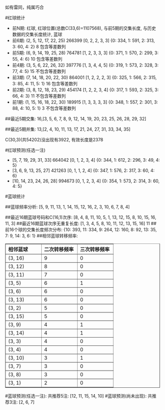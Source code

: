 <!-- 
.. title: 双色球2012021期(2012-02-23)数据分析报告
.. slug: slott-2012021-2012-02-23-report
.. date: 2012-02-24 08:00:00 UTC+08:00
.. tags: Lottery
.. link: 
.. description: 
.. type: text
-->

如有雷同，纯属巧合

<!-- TEASER_END-->

#红球统计

- 前N期: 红球, 红球位置(总数C(33,6)=1107568), 与前5期的交集长度, 与历史数据的交集长度统计, 蓝球
- 前6期: (2, 5, 12, 17, 22, 25) 266399 [0, 2, 2, 3, 3] {0: 334, 1: 591, 2: 313, 3: 60, 4: 2} 8 包含等差数列
- 前5期: (6, 9, 14, 19, 25, 28) 764781 [1, 2, 3, 3, 3] {0: 371, 1: 570, 2: 299, 3: 55, 4: 6} 10 包含等差数列
- 前4期: (3, 5, 6, 22, 26, 32) 397776 [1, 3, 4, 4, 5] {0: 319, 1: 573, 2: 328, 3: 77, 4: 5} 15 不包含等差数列
- 前3期: (7, 14, 18, 20, 22, 30) 864001 [1, 2, 2, 2, 3] {0: 325, 1: 566, 2: 315, 3: 85, 4: 11, 5: 1} 16 包含等差数列
- 前2期: (3, 8, 12, 18, 23, 29) 454174 [1, 2, 2, 3, 4] {0: 317, 1: 593, 2: 325, 3: 66, 4: 3} 11 不包含等差数列
- 前1期: (1, 15, 16, 18, 22, 30) 189915 [1, 3, 3, 3, 3] {0: 348, 1: 557, 2: 301, 3: 88, 4: 10, 5: 1} 3 不包含等差数列

##最近5期交集:
16,[3, 5, 6, 7, 8, 9, 12, 14, 19, 20, 23, 25, 26, 28, 29, 32]

##最近5期并集:
13,[2, 4, 10, 11, 13, 17, 21, 24, 27, 31, 33, 34, 35]

C(30,3)(共54202)没出现有3922, 
有效长度是2378

#红球预测(任选一注)

- [5, 7, 19, 29, 31, 33] 664042 [0, 1, 2, 3, 4] {0: 344, 1: 612, 2: 296, 3: 49, 4: 5}
- [3, 6, 9, 13, 25, 27] 421263 [0, 1, 1, 2, 4] {0: 347, 1: 576, 2: 317, 3: 60, 4: 6}
- [10, 14, 23, 24, 26, 28] 994673 [0, 1, 2, 3, 4] {0: 354, 1: 573, 2: 314, 3: 60, 4: 5}

#蓝球统计

##蓝球频率分析:
[5, 9, 11, 13, 1, 14, 15, 12, 16, 2, 3, 10, 6, 7, 8, 4]

##最近16期蓝球号码和C(16,1)次序:
[8, 4, 8, 11, 10, 5, 1, 13, 12, 15, 8, 10, 15, 16, 11, 3]
##最近16期蓝球次序无重复长度:
[1, 3, 4, 5, 8, 10, 11, 12, 13, 15, 16] 11
##前16个球的交集长度频次分布:
{10: 393, 11: 334, 9: 264, 12: 160, 8: 92, 13: 35, 7: 9, 14: 3, 6: 1}
##相邻蓝球转移频率:
<table border="1" class="table table-striped dataframe">
  <thead>
    <tr style="text-align: left;">
      <th style="min-width: 100px;">相邻蓝球</th>
      <th style="min-width: 100px;">二次转移频率</th>
      <th style="min-width: 100px;">三次转移频率</th>
    </tr>
  </thead>
  <tbody>
    <tr>
      <td> (3, 16)</td>
      <td> 9</td>
      <td> 0</td>
    </tr>
    <tr>
      <td> (3, 12)</td>
      <td> 8</td>
      <td> 0</td>
    </tr>
    <tr>
      <td> (3, 11)</td>
      <td> 7</td>
      <td> 0</td>
    </tr>
    <tr>
      <td>  (3, 5)</td>
      <td> 6</td>
      <td> 1</td>
    </tr>
    <tr>
      <td>  (3, 6)</td>
      <td> 6</td>
      <td> 0</td>
    </tr>
    <tr>
      <td> (3, 13)</td>
      <td> 6</td>
      <td> 0</td>
    </tr>
    <tr>
      <td>  (3, 2)</td>
      <td> 5</td>
      <td> 0</td>
    </tr>
    <tr>
      <td> (3, 15)</td>
      <td> 5</td>
      <td> 0</td>
    </tr>
    <tr>
      <td>  (3, 9)</td>
      <td> 4</td>
      <td> 1</td>
    </tr>
    <tr>
      <td> (3, 14)</td>
      <td> 4</td>
      <td> 1</td>
    </tr>
    <tr>
      <td>  (3, 3)</td>
      <td> 4</td>
      <td> 0</td>
    </tr>
    <tr>
      <td>  (3, 4)</td>
      <td> 4</td>
      <td> 0</td>
    </tr>
    <tr>
      <td> (3, 10)</td>
      <td> 3</td>
      <td> 1</td>
    </tr>
    <tr>
      <td>  (3, 7)</td>
      <td> 3</td>
      <td> 0</td>
    </tr>
    <tr>
      <td>  (3, 8)</td>
      <td> 3</td>
      <td> 0</td>
    </tr>
    <tr>
      <td>  (3, 1)</td>
      <td> 2</td>
      <td> 0</td>
    </tr>
  </tbody>
</table>
#蓝球预测(任选一注):
共推荐5注: [12, 11, 15, 14, 10]
#蓝球预测(尚未出现):
共推荐3注: [2, 6, 7]

